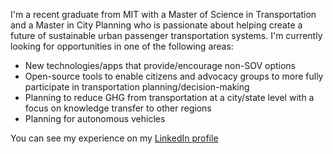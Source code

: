 I'm a recent graduate from MIT with a Master of Science in Transportation and a Master in City Planning who is passionate about 
helping create a future of sustainable urban passenger transportation systems. I'm currently looking for opportunities in one of the following areas:  
- New technologies/apps that provide/encourage non-SOV options  
- Open-source tools to enable citizens and advocacy groups to more fully participate in transportation planning/decision-making  
- Planning to reduce GHG from transportation at a city/state level with a focus on knowledge transfer to other regions  
- Planning for autonomous vehicles  

You can see my experience on my [LinkedIn profile](https://linkedin.com/in/dumasraphael)
